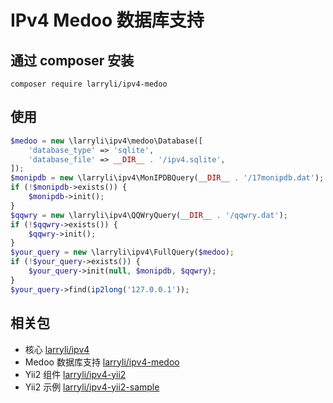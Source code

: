 # IPv4 Medoo 数据库支持

## 通过 composer 安装

```shell
composer require larryli/ipv4-medoo
```

## 使用

```php
$medoo = new \larryli\ipv4\medoo\Database([
    'database_type' => 'sqlite',
    'database_file' => __DIR__ . '/ipv4.sqlite',
]);
$monipdb = new \larryli\ipv4\MonIPDBQuery(__DIR__ . '/17monipdb.dat');
if (!$monipdb->exists()) {
    $monipdb->init();
}
$qqwry = new \larryli\ipv4\QQWryQuery(__DIR__ . '/qqwry.dat');
if (!$qqwry->exists()) {
    $qqwry->init();
}
$your_query = new \larryli\ipv4\FullQuery($medoo);
if (!$your_query->exists()) {
    $your_query->init(null, $monipdb, $qqwry);
}
$your_query->find(ip2long('127.0.0.1'));
```

## 相关包

* 核心 [larryli/ipv4](https://github.com/larryli/ipv4)
* Medoo 数据库支持 [larryli/ipv4-medoo](https://github.com/larryli/ipv4-medoo)
* Yii2 组件 [larryli/ipv4-yii2](https://github.com/larryli/ipv4-yii2)
* Yii2 示例 [larryli/ipv4-yii2-sample](https://github.com/larryli/ipv4-yii2-sample)
